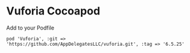 # Vuforia Cocoapod

Add to your Podfile

```pod 'Vuforia', :git => 'https://github.com/AppDelegatesLLC/vuforia.git', :tag => '6.5.25'```
